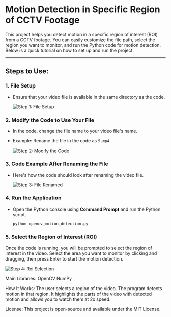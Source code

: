 # Motion Detection in Specific Region of CCTV Footage

This project helps you detect motion in a specific region of interest (ROI) from a CCTV footage. You can easily customize the file path, select the region you want to monitor, and run the Python code for motion detection. Below is a quick tutorial on how to set up and run the project.

---

## Steps to Use:

### 1. **File Setup**
- Ensure that your video file is available in the same directory as the code.
  
  ![Step 1: File Setup](screenshots/1-file-setup.png)

### 2. **Modify the Code to Use Your File**
- In the code, change the file name to your video file's name. 
- Example: Rename the file in the code as `5.mp4`.

  ![Step 2: Modify the Code](screenshots/2-change-filename.png)

### 3. **Code Example After Renaming the File**
- Here's how the code should look after renaming the video file.
  
  ![Step 3: File Renamed](screenshots/3-renamed-file.png)

### 4. **Run the Application**
- Open the Python console using **Command Prompt** and run the Python script.
  
  ```bash
  python opencv_motion_detection.py

### 5. Select the Region of Interest (ROI)
Once the code is running, you will be prompted to select the region of interest in the video.
Select the area you want to monitor by clicking and dragging, then press Enter to start the motion detection.

  ![Step 4: Roi Selection](screenshots/3-renamed-file.png)



Main Libraries:
OpenCV
NumPy

How It Works:
The user selects a region of the video.
The program detects motion in that region.
It highlights the parts of the video with detected motion and allows you to watch them at 2x speed.

License:
This project is open-source and available under the MIT License.

